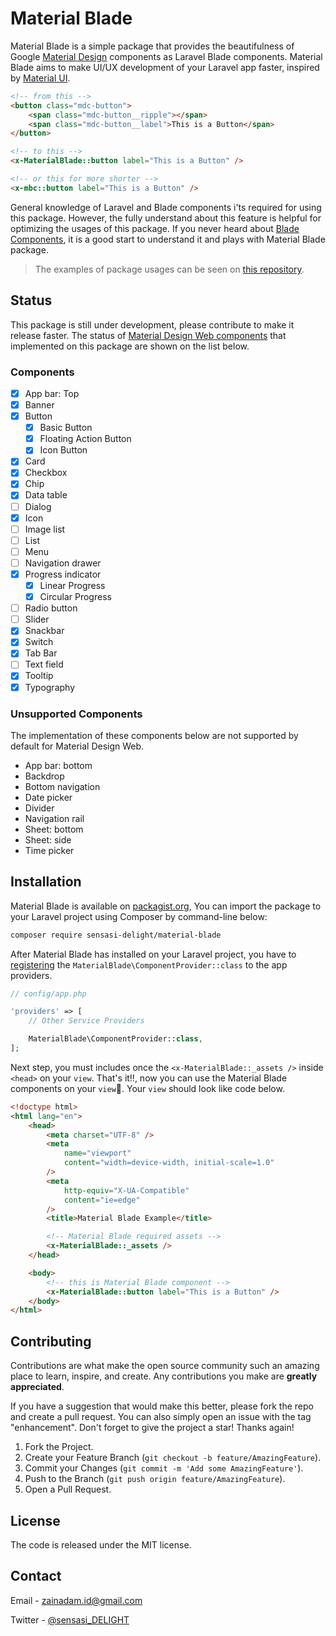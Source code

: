 # Material Blade

Material Blade is a simple package that provides the beautifulness of Google [Material Design](https://material.io/) components as Laravel Blade components. Material Blade aims to make UI/UX development of your Laravel app faster, inspired by [Material UI](https://mui.com/).

```html
<!-- from this -->
<button class="mdc-button">
    <span class="mdc-button__ripple"></span>
    <span class="mdc-button__label">This is a Button</span>
</button>

<!-- to this -->
<x-MaterialBlade::button label="This is a Button" />

<!-- or this for more shorter -->
<x-mbc::button label="This is a Button" />
```

General knowledge of Laravel and Blade components i'ts required for using this package. However, the fully understand about this feature is helpful for optimizing the usages of this package. If you never heard about [Blade Components](https://laravel.com/docs/8.x/blade#components), it is a good start to understand it and plays with Material Blade package.

> The examples of package usages can be seen on [this repository](https://github.com/sensasi-delight/material-blade-demo).

## Status

This package is still under development, please contribute to make it release faster. The status of [Material Design Web components](https://material.io/components?platform=web) that implemented on this package are shown on the list below.

### Components

-   [x] App bar: Top
-   [x] Banner
-   [x] Button
    -   [x] Basic Button
    -   [x] Floating Action Button
    -   [x] Icon Button
-   [x] Card
-   [x] Checkbox
-   [x] Chip
-   [x] Data table
-   [ ] Dialog
-   [x] Icon
-   [ ] Image list
-   [ ] List
-   [ ] Menu
-   [ ] Navigation drawer
-   [x] Progress indicator
    -   [x] Linear Progress
    -   [x] Circular Progress
-   [ ] Radio button
-   [ ] Slider
-   [x] Snackbar
-   [x] Switch
-   [x] Tab Bar
-   [ ] Text field
-   [x] Tooltip
-   [x] Typography

### Unsupported Components

The implementation of these components below are not supported by default for Material Design Web.

-   App bar: bottom
-   Backdrop
-   Bottom navigation
-   Date picker
-   Divider
-   Navigation rail
-   Sheet: bottom
-   Sheet: side
-   Time picker

## Installation

Material Blade is available on [packagist.org](https://packagist.org/packages/sensasi-delight/material-blade), You can import the package to your Laravel project using Composer by command-line below:

```bash
composer require sensasi-delight/material-blade
```

After Material Blade has installed on your Laravel project, you have to [registering](https://laravel.com/docs/8.x/providers#registering-providers) the `MaterialBlade\ComponentProvider::class` to the app providers.

```php
// config/app.php

'providers' => [
    // Other Service Providers

    MaterialBlade\ComponentProvider::class,
];
```

Next step, you must includes once the `<x-MaterialBlade::_assets />` inside `<head>` on your `view`. That's it‼, now you can use the Material Blade components on your `view`🎉. Your `view` should look like code below.

```html
<!doctype html>
<html lang="en">
    <head>
        <meta charset="UTF-8" />
        <meta
            name="viewport"
            content="width=device-width, initial-scale=1.0"
        />
        <meta
            http-equiv="X-UA-Compatible"
            content="ie=edge"
        />
        <title>Material Blade Example</title>

        <!-- Material Blade required assets -->
        <x-MaterialBlade::_assets />
    </head>

    <body>
        <!-- this is Material Blade component -->
        <x-MaterialBlade::button label="This is a Button" />
    </body>
</html>
```

## Contributing

Contributions are what make the open source community such an amazing place to learn, inspire, and create. Any contributions you make are **greatly appreciated**.

If you have a suggestion that would make this better, please fork the repo and create a pull request. You can also simply open an issue with the tag "enhancement". Don't forget to give the project a star! Thanks again!

1. Fork the Project.
2. Create your Feature Branch (`git checkout -b feature/AmazingFeature`).
3. Commit your Changes (`git commit -m 'Add some AmazingFeature'`).
4. Push to the Branch (`git push origin feature/AmazingFeature`).
5. Open a Pull Request.

## License

The code is released under the MIT license.

## Contact

Email - [zainadam.id@gmail.com](mailto:zainadam.id@gmail.com?subject=[GitHub]%20MaterialBlade)

Twitter - [@sensasi_DELIGHT](https://twitter.com/sensasi_DELIGHT)
